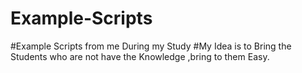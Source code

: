 # Example-Scripts
#Example Scripts from me During my Study
#My Idea is to Bring the Students who are not have the Knowledge ,bring to them Easy.
